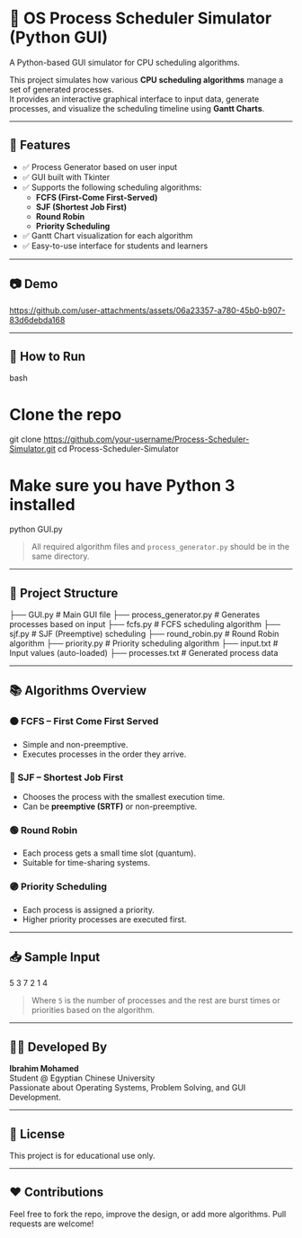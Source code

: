# 🧠 OS Process Scheduler Simulator (Python GUI) #

A Python-based GUI simulator for CPU scheduling algorithms.

This project simulates how various **CPU scheduling algorithms** manage a set of generated processes.  
It provides an interactive graphical interface to input data, generate processes, and visualize the scheduling timeline using **Gantt Charts**.

---

## 🚀 Features

- ✅ Process Generator based on user input
- ✅ GUI built with Tkinter
- ✅ Supports the following scheduling algorithms:
  - **FCFS (First-Come First-Served)**
  - **SJF (Shortest Job First)**
  - **Round Robin**
  - **Priority Scheduling**
- ✅ Gantt Chart visualization for each algorithm
- ✅ Easy-to-use interface for students and learners

---

## 📷 Demo


https://github.com/user-attachments/assets/06a23357-a780-45b0-b907-83d6debda168




---

## 🧪 How to Run

bash
# Clone the repo
git clone https://github.com/your-username/Process-Scheduler-Simulator.git
cd Process-Scheduler-Simulator

# Make sure you have Python 3 installed
python GUI.py


> All required algorithm files and `process_generator.py` should be in the same directory.

---

## 📝 Project Structure


├── GUI.py                     # Main GUI file
├── process_generator.py       # Generates processes based on input
├── fcfs.py          # FCFS scheduling algorithm
├── sjf.py          # SJF (Preemptive) scheduling
├── round_robin.py             # Round Robin algorithm
├── priority.py # Priority scheduling algorithm
├── input.txt                  # Input values (auto-loaded)
├── processes.txt                 # Generated process data


---

## 📚 Algorithms Overview

### 🟠 FCFS – First Come First Served
- Simple and non-preemptive.
- Executes processes in the order they arrive.

### 🔵 SJF – Shortest Job First
- Chooses the process with the smallest execution time.
- Can be **preemptive (SRTF)** or non-preemptive.

### 🟢 Round Robin
- Each process gets a small time slot (quantum).
- Suitable for time-sharing systems.

### 🟣 Priority Scheduling
- Each process is assigned a priority.
- Higher priority processes are executed first.

---

## 📥 Sample Input


5
3 7 2 1 4


> Where `5` is the number of processes and the rest are burst times or priorities based on the algorithm.

---

## 👨‍💻 Developed By

**Ibrahim Mohamed**  
Student @ Egyptian Chinese University  
Passionate about Operating Systems, Problem Solving, and GUI Development.

---

## 📄 License

This project is for educational use only.

---

## ❤ Contributions

Feel free to fork the repo, improve the design, or add more algorithms. Pull requests are welcome!
